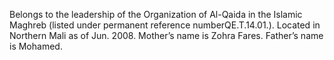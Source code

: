  Belongs to the leadership of the Organization of Al-Qaida in the Islamic 
Maghreb (listed under permanent reference numberQE.T.14.01.). Located in
Northern Mali as of Jun. 2008. Mother’s name is Zohra Fares. Father’s name 
is Mohamed. 
